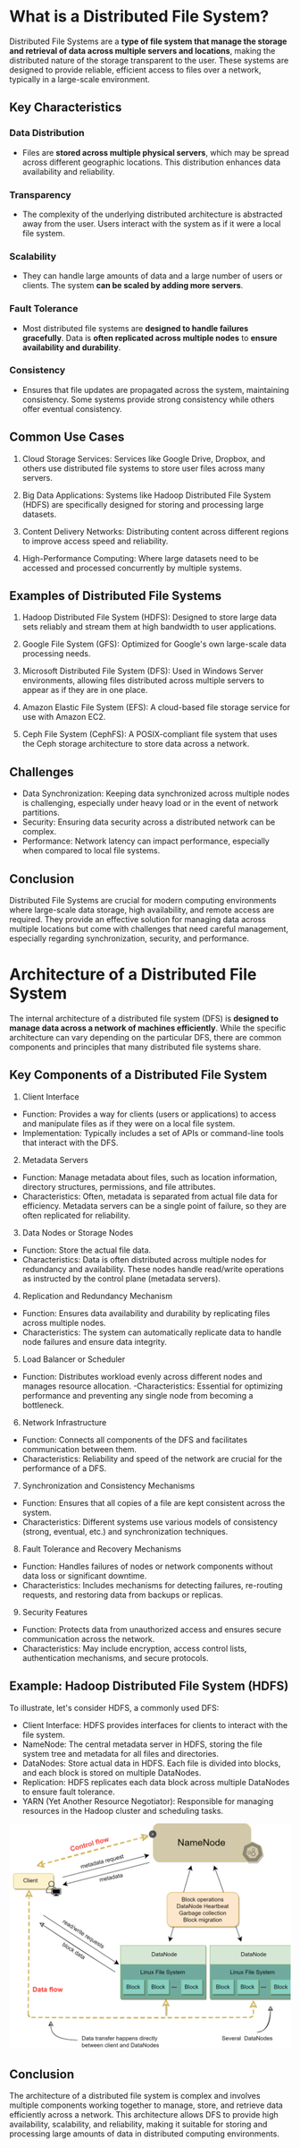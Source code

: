 # What is a Distributed File System?
Distributed File Systems are a **type of file system that manage the storage and retrieval of data across multiple servers and locations**, making the distributed nature of the storage transparent to the user. These systems are designed to provide reliable, efficient access to files over a network, typically in a large-scale environment.

## Key Characteristics

### Data Distribution
- Files are **stored across multiple physical servers**, which may be spread across different geographic locations. This distribution enhances data availability and reliability.

### Transparency
- The complexity of the underlying distributed architecture is abstracted away from the user. Users interact with the system as if it were a local file system.

### Scalability
- They can handle large amounts of data and a large number of users or clients. The system **can be scaled by adding more servers**.

### Fault Tolerance
- Most distributed file systems are **designed to handle failures gracefully**. Data is **often replicated across multiple nodes** to **ensure availability and durability**.

### Consistency
- Ensures that file updates are propagated across the system, maintaining consistency. Some systems provide strong consistency while others offer eventual consistency.

## Common Use Cases
1. Cloud Storage Services: Services like Google Drive, Dropbox, and others use distributed file systems to store user files across many servers.

2. Big Data Applications: Systems like Hadoop Distributed File System (HDFS) are specifically designed for storing and processing large datasets.

3. Content Delivery Networks: Distributing content across different regions to improve access speed and reliability.

4. High-Performance Computing: Where large datasets need to be accessed and processed concurrently by multiple systems.

## Examples of Distributed File Systems
1. Hadoop Distributed File System (HDFS): Designed to store large data sets reliably and stream them at high bandwidth to user applications.

2. Google File System (GFS): Optimized for Google's own large-scale data processing needs.

3. Microsoft Distributed File System (DFS): Used in Windows Server environments, allowing files distributed across multiple servers to appear as if they are in one place.

4. Amazon Elastic File System (EFS): A cloud-based file storage service for use with Amazon EC2.

5. Ceph File System (CephFS): A POSIX-compliant file system that uses the Ceph storage architecture to store data across a network.

## Challenges
- Data Synchronization: Keeping data synchronized across multiple nodes is challenging, especially under heavy load or in the event of network partitions.
- Security: Ensuring data security across a distributed network can be complex.
- Performance: Network latency can impact performance, especially when compared to local file systems.

## Conclusion
Distributed File Systems are crucial for modern computing environments where large-scale data storage, high availability, and remote access are required. They provide an effective solution for managing data across multiple locations but come with challenges that need careful management, especially regarding synchronization, security, and performance.

# Architecture of a Distributed File System
The internal architecture of a distributed file system (DFS) is **designed to manage data across a network of machines efficiently**. While the specific architecture can vary depending on the particular DFS, there are common components and principles that many distributed file systems share.

## Key Components of a Distributed File System
1. Client Interface
- Function: Provides a way for clients (users or applications) to access and manipulate files as if they were on a local file system.
- Implementation: Typically includes a set of APIs or command-line tools that interact with the DFS.

2. Metadata Servers
- Function: Manage metadata about files, such as location information, directory structures, permissions, and file attributes.
- Characteristics: Often, metadata is separated from actual file data for efficiency. Metadata servers can be a single point of failure, so they are often replicated for reliability.

3. Data Nodes or Storage Nodes
- Function: Store the actual file data.
- Characteristics: Data is often distributed across multiple nodes for redundancy and availability. These nodes handle read/write operations as instructed by the control plane (metadata servers).

4. Replication and Redundancy Mechanism
- Function: Ensures data availability and durability by replicating files across multiple nodes.
- Characteristics: The system can automatically replicate data to handle node failures and ensure data integrity.

5. Load Balancer or Scheduler
- Function: Distributes workload evenly across different nodes and manages resource allocation.
-Characteristics: Essential for optimizing performance and preventing any single node from becoming a bottleneck.

6. Network Infrastructure
- Function: Connects all components of the DFS and facilitates communication between them.
- Characteristics: Reliability and speed of the network are crucial for the performance of a DFS.

7. Synchronization and Consistency Mechanisms
- Function: Ensures that all copies of a file are kept consistent across the system.
- Characteristics: Different systems use various models of consistency (strong, eventual, etc.) and synchronization techniques.

8. Fault Tolerance and Recovery Mechanisms
- Function: Handles failures of nodes or network components without data loss or significant downtime.
- Characteristics: Includes mechanisms for detecting failures, re-routing requests, and restoring data from backups or replicas.

9. Security Features
- Function: Protects data from unauthorized access and ensures secure communication across the network.
- Characteristics: May include encryption, access control lists, authentication mechanisms, and secure protocols.

## Example: Hadoop Distributed File System (HDFS)
To illustrate, let's consider HDFS, a commonly used DFS:

- Client Interface: HDFS provides interfaces for clients to interact with the file system.
- NameNode: The central metadata server in HDFS, storing the file system tree and metadata for all files and directories.
- DataNodes: Store actual data in HDFS. Each file is divided into blocks, and each block is stored on multiple DataNodes.
- Replication: HDFS replicates each data block across multiple DataNodes to ensure fault tolerance.
- YARN (Yet Another Resource Negotiator): Responsible for managing resources in the Hadoop cluster and scheduling tasks.

<div align="center">
  <img src="./hdfs-architecture.png" alt="hdfs-architecture" />
</div>

## Conclusion
The architecture of a distributed file system is complex and involves multiple components working together to manage, store, and retrieve data efficiently across a network. This architecture allows DFS to provide high availability, scalability, and reliability, making it suitable for storing and processing large amounts of data in distributed computing environments.